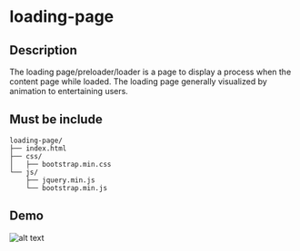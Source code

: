 # loading-page

## Description
The loading page/preloader/loader is a page to display a process when the content page while loaded. The loading page generally visualized by animation to entertaining users.<br>

## Must be include

```text
loading-page/
├── index.html
├── css/
│   ├── bootstrap.min.css
└── js/
    ├── jquery.min.js
    └── bootstrap.min.js
```

## Demo
![alt text](https://1.bp.blogspot.com/-oWVvdnpJgfI/XoVUBtfv7vI/AAAAAAAAB34/r9GUgZaGej8NdgDX2lU6erEmfKPelQcEQCNcBGAsYHQ/s1600/preload-demo.gif)
